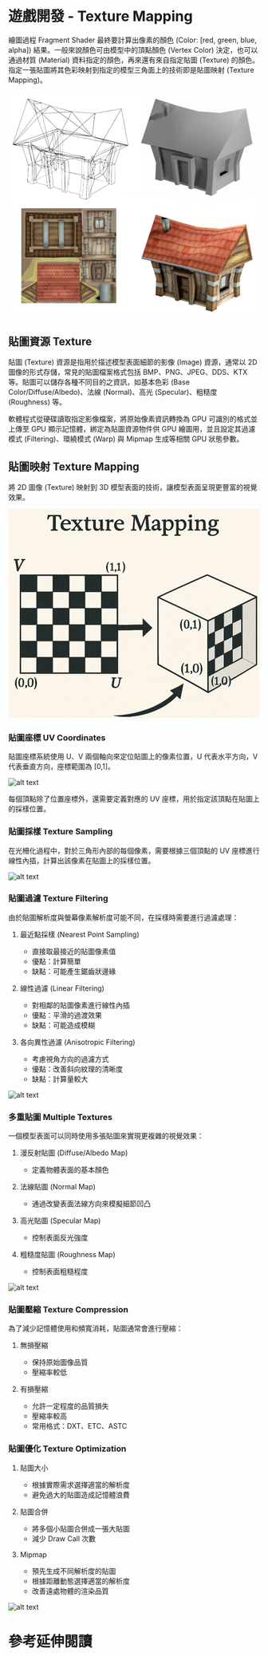 # 遊戲開發 - Texture Mapping

繪圖過程 Fragment Shader 最終要計算出像素的顏色 (Color: [red, green, blue, alpha]) 結果。一般來說顏色可由模型中的頂點顏色 (Vertex Color) 決定，也可以通過材質 (Material) 資料指定的顏色，再來還有來自指定貼圖 (Texture) 的顏色。指定一張貼圖將其色彩映射到指定的模型三角面上的技術即是貼圖映射 (Texture Mapping)。

![alt text](images/mesh_texturemapping.png)

## 貼圖資源 Texture

貼圖 (Texture) 資源是指用於描述模型表面細節的影像 (Image) 資源，通常以 2D 圖像的形式存儲，常見的貼圖檔案格式包括 BMP、PNG、JPEG、DDS、KTX 等。貼圖可以儲存各種不同目的之資訊，如基本色彩 (Base Color/Diffuse/Albedo)、法線 (Normal)、高光 (Specular)、粗糙度 (Roughness) 等。

軟體程式從硬碟讀取指定影像檔案，將原始像素資訊轉換為 GPU 可識別的格式並上傳至 GPU 顯示記憶體，綁定為貼圖資源物件供 GPU 繪圖用，並且設定其過濾模式 (Filtering)、環繞模式 (Warp) 與 Mipmap 生成等相關 GPU 狀態參數。

## 貼圖映射 Texture Mapping

將 2D 圖像 (Texture) 映射到 3D 模型表面的技術，讓模型表面呈現更豐富的視覺效果。

![texturemapping](images/texturemapping_uv.png)

### 貼圖座標 UV Coordinates

貼圖座標系統使用 U、V 兩個軸向來定位貼圖上的像素位置，U 代表水平方向，V 代表垂直方向，座標範圍為 [0,1]。

![alt text](images/uv_coordinates.png)

每個頂點除了位置座標外，還需要定義對應的 UV 座標，用於指定該頂點在貼圖上的採樣位置。

### 貼圖採樣 Texture Sampling

在光柵化過程中，對於三角形內部的每個像素，需要根據三個頂點的 UV 座標進行線性內插，計算出該像素在貼圖上的採樣位置。

![alt text](images/texture_sampling.png)

### 貼圖過濾 Texture Filtering

由於貼圖解析度與螢幕像素解析度可能不同，在採樣時需要進行過濾處理：

1. 最近點採樣 (Nearest Point Sampling)
   - 直接取最接近的貼圖像素值
   - 優點：計算簡單
   - 缺點：可能產生鋸齒狀邊緣

2. 線性過濾 (Linear Filtering)
   - 對相鄰的貼圖像素進行線性內插
   - 優點：平滑的過渡效果
   - 缺點：可能造成模糊

3. 各向異性過濾 (Anisotropic Filtering)
   - 考慮視角方向的過濾方式
   - 優點：改善斜向紋理的清晰度
   - 缺點：計算量較大

![alt text](images/texture_filtering.png)

### 多重貼圖 Multiple Textures

一個模型表面可以同時使用多張貼圖來實現更複雜的視覺效果：

1. 漫反射貼圖 (Diffuse/Albedo Map)
   - 定義物體表面的基本顏色

2. 法線貼圖 (Normal Map)
   - 通過改變表面法線方向來模擬細節凹凸

3. 高光貼圖 (Specular Map)
   - 控制表面反光強度

4. 粗糙度貼圖 (Roughness Map)
   - 控制表面粗糙程度

![alt text](images/multiple_textures.png)

### 貼圖壓縮 Texture Compression

為了減少記憶體使用和頻寬消耗，貼圖通常會進行壓縮：

1. 無損壓縮
   - 保持原始圖像品質
   - 壓縮率較低

2. 有損壓縮
   - 允許一定程度的品質損失
   - 壓縮率較高
   - 常用格式：DXT、ETC、ASTC

### 貼圖優化 Texture Optimization

1. 貼圖大小
   - 根據實際需求選擇適當的解析度
   - 避免過大的貼圖造成記憶體浪費

2. 貼圖合併
   - 將多個小貼圖合併成一張大貼圖
   - 減少 Draw Call 次數

3. Mipmap
   - 預先生成不同解析度的貼圖
   - 根據距離動態選擇適當的解析度
   - 改善遠處物體的渲染品質

![alt text](images/mipmap.png)

# 參考延伸閱讀

